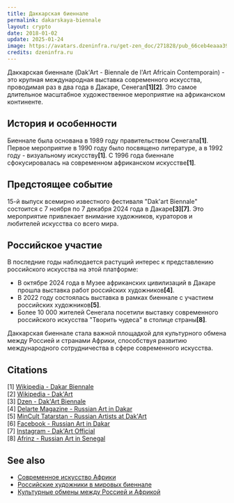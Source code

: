 ```yaml
---
title: Даккарская биеннале
permalink: dakarskaya-biennale
layout: crypto
date: 2018-01-02
update: 2025-01-24
image: https://avatars.dzeninfra.ru/get-zen_doc/271828/pub_66ceb4eaaa394073fc648732_66ceb55fac4d9e50cc52a442/scale_1200
credits: dzeninfra.ru
---
```


Даккарская биеннале (Dak'Art - Biennale de l'Art Africain Contemporain) - это крупная международная выставка современного искусства, проводимая раз в два года в Дакаре, Сенегал<strong>[1]</strong><strong>[2]</strong>. Это самое длительное масштабное художественное мероприятие на африканском континенте.

## История и особенности

Биеннале была основана в 1989 году правительством Сенегала<strong>[1]</strong>. Первое мероприятие в 1990 году было посвящено литературе, а в 1992 году - визуальному искусству<strong>[1]</strong>. С 1996 года биеннале сфокусировалась на современном африканском искусстве<strong>[1]</strong>.

## Предстоящее событие

15-й выпуск всемирно известного фестиваля "Dak'art Biennale" состоится с 7 ноября по 7 декабря 2024 года в Дакаре<strong>[3]</strong><strong>[7]</strong>. Это мероприятие привлекает внимание художников, кураторов и любителей искусства со всего мира.

## Российское участие

В последние годы наблюдается растущий интерес к представлению российского искусства на этой платформе:

- В октябре 2024 года в Музее африканских цивилизаций в Дакаре прошла выставка работ российских художников<strong>[4]</strong>.
- В 2022 году состоялась выставка в рамках биеннале с участием российских художников<strong>[5]</strong>.
- Более 10 000 жителей Сенегала посетили выставку современного российского искусства "Творить чудеса" в столице страны<strong>[8]</strong>.

Даккарская биеннале стала важной площадкой для культурного обмена между Россией и странами Африки, способствуя развитию международного сотрудничества в сфере современного искусства.

## Citations

[1] [Wikipedia - Dakar Biennale](https://en.wikipedia.org/wiki/Dakar_Biennale)  
[2] [Wikipedia - Dak'Art](https://ru.wikipedia.org/wiki/Dak%E2%80%99Art)  
[3] [Dzen - Dak'Art Biennale](https://dzen.ru/a/Zs606qo5QHP8ZIcy)  
[4] [Delarte Magazine - Russian Art in Dakar](https://delartemagazine.com/news/v-dakare-pokazhut-sovremennoe-rossijskoe-iskusstvo/)  
[5] [MinCult Tatarstan - Russian Artists at Dak'Art](https://mincult.tatarstan.ru/index.htm/news/2091373.htm)  
[6] [Facebook - Russian Art in Dakar](https://www.facebook.com/CCRKalinka/videos/%D0%BE-%D0%BF%D1%80%D0%BE%D1%88%D0%B5%D0%B4%D1%88%D0%B5%D0%BC-%D0%B2-%D0%B4%D0%B0%D0%BA%D0%B0%D1%80%D0%B5-%D1%81%D0%B5%D0%BD%D0%B5%D0%B3%D0%B0%D0%BB-%D0%BF%D0%B5%D1%80%D0%B2%D0%BE%D0%BC-%D0%B2-%D0%B8%D1%82%D0%BE%D1%80%D0%B8%D0%B8-%D0%BF%D0%BE%D0%BA%D0%B0%D0%B7%D0%B5-%D0%BC%D0%BE%D0%B4-%D1%80%D0%BE%D1%81%D1%81%D0%B8%D0%B9%D1%81%D0%BA%D0%B8%D1%85-%D0%B8-%D0%B7%D0%B0%D0%BF%D0%B0%D0%B4%D0%BD%D0%BE%D0%B0%D1%84%D1%80%D0%B8/757137751957472/)  
[7] [Instagram - Dak'Art Official](https://www.instagram.com/biennale_de_dakar_officiel/p/DCNMkA1IJ7g/)  
[8] [Afrinz - Russian Art in Senegal](https://afrinz.ru/en/2024/11/in-senegal-more-than-10-thousand-people-saw-the-exposition-of-russian-art/)

## See also
- [Современное искусство Африки](contemporary-african-art)
- [Российские художники в мировых биеннале](russian-artists-biennales)
- [Культурные обмены между Россией и Африкой](cultural-exchanges-russia-africa)

<!-- Prompt: - Change title: A Template with article topic - Create permalink: from article-topic - Edit "Citations" section title to ## Citations. - Format the references in the "Citations" section as follows: [1] [URL](URL). - When referring to a citation number in the text, use the following HTML tag format: <strong>[1]</strong>. - Ensure each citation number correctly corresponds to the entry in the "Citations" section. - The citation numbers should be clickable links in the format above. - Provide a list of related topics in the same format as above. - Use the pattern "[Topic Name](topic-link)" for each item. - The **See also** section must be included automatically at the end of the article. - Leave this Prompt after editing at the end of the code. -->
